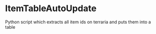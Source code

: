 # ItemTableAutoUpdate
Python script which extracts all item ids on terraria and puts them into a table
